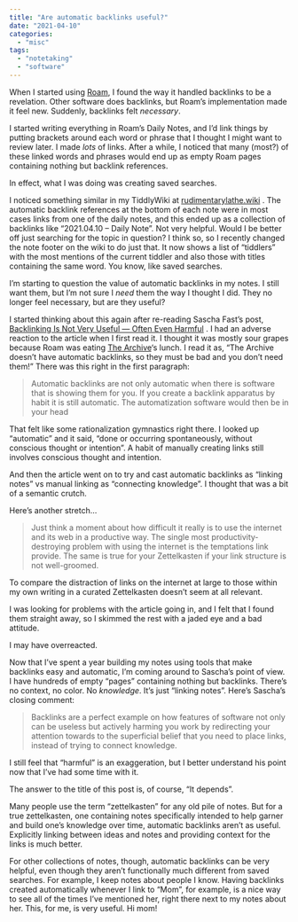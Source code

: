 ```yaml
---
title: "Are automatic backlinks useful?"
date: "2021-04-10"
categories: 
  - "misc"
tags: 
  - "notetaking"
  - "software"
---
```


When I started using [Roam](https://roamresearch.com/), I found the way it handled backlinks to be a revelation. Other software does backlinks, but Roam’s implementation made it feel new. Suddenly, backlinks felt _necessary_.

I started writing everything in Roam’s Daily Notes, and I’d link things by putting brackets around each word or phrase that I thought I might want to review later. I made _lots_ of links. After a while, I noticed that many (most?) of these linked words and phrases would end up as empty Roam pages containing nothing but backlink references.

In effect, what I was doing was creating saved searches.

I noticed something similar in my TiddlyWiki at [rudimentarylathe.wiki](https://rudimentarylathe.wiki/) . The automatic backlink references at the bottom of each note were in most cases links from one of the daily notes, and this ended up as a collection of backlinks like “2021.04.10 – Daily Note”. Not very helpful. Would I be better off just searching for the topic in question? I think so, so I recently changed the note footer on the wiki to do just that. It now shows a list of “tiddlers” with the most mentions of the current tiddler and also those with titles containing the same word. You know, like saved searches.

I’m starting to question the value of automatic backlinks in my notes. I still want them, but I’m not sure I _need_ them the way I thought I did. They no longer feel necessary, but are they useful?

I started thinking about this again after re-reading Sascha Fast’s post, [Backlinking Is Not Very Useful — Often Even Harmful](https://zettelkasten.de/posts/backlinks-are-bad-links/) . I had an adverse reaction to the article when I first read it. I thought it was mostly sour grapes because Roam was eating [The Archive](https://zettelkasten.de/the-archive/)‘s lunch. I read it as, “The Archive doesn’t have automatic backlinks, so they must be bad and you don’t need them!” There was this right in the first paragraph:

> Automatic backlinks are not only automatic when there is software that is showing them for you. If you create a backlink apparatus by habit it is still automatic. The automatization software would then be in your head

That felt like some rationalization gymnastics right there. I looked up “automatic” and it said, “done or occurring spontaneously, without conscious thought or intention”. A habit of manually creating links still involves conscious thought and intention.

And then the article went on to try and cast automatic backlinks as “linking notes” vs manual linking as “connecting knowledge”. I thought that was a bit of a semantic crutch.

Here’s another stretch…

> Just think a moment about how difficult it really is to use the internet and its web in a productive way. The single most productivity-destroying problem with using the internet is the temptations link provide. The same is true for your Zettelkasten if your link structure is not well-groomed.

To compare the distraction of links on the internet at large to those within my own writing in a curated Zettelkasten doesn’t seem at all relevant.

I was looking for problems with the article going in, and I felt that I found them straight away, so I skimmed the rest with a jaded eye and a bad attitude.

I may have overreacted.

Now that I’ve spent a year building my notes using tools that make backlinks easy and automatic, I’m coming around to Sascha’s point of view. I have hundreds of empty “pages” containing nothing but backlinks. There’s no context, no color. No _knowledge_. It’s just “linking notes”. Here’s Sascha’s closing comment:

> Backlinks are a perfect example on how features of software not only can be useless but actively harming you work by redirecting your attention towards to the superficial belief that you need to place links, instead of trying to connect knowledge.

I still feel that “harmful” is an exaggeration, but I better understand his point now that I’ve had some time with it.

The answer to the title of this post is, of course, “It depends”.

Many people use the term “zettelkasten” for any old pile of notes. But for a true zettelkasten, one containing notes specifically intended to help garner and build one’s knowledge over time, automatic backlinks aren’t as useful. Explicitly linking between ideas and notes and providing context for the links is much better.

For other collections of notes, though, automatic backlinks can be very helpful, even though they aren’t functionally much different from saved searches. For example, I keep notes about people I know. Having backlinks created automatically whenever I link to “Mom”, for example, is a nice way to see all of the times I’ve mentioned her, right there next to my notes about her. This, for me, is very useful. Hi mom!
